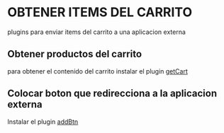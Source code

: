 # OBTENER ITEMS DEL CARRITO
plugins para enviar items del carrito a una aplicacion externa

## Obtener productos del carrito
para obtener el contenido del carrito instalar el plugin [getCart](get_data_cart.php)

## Colocar boton que redirecciona a la aplicacion externa
Instalar el plugin [addBtn](btnGetAQuote.php)